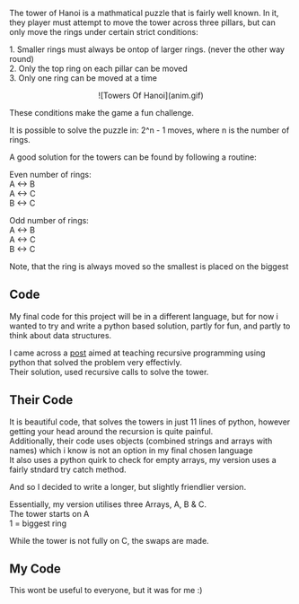 The tower of Hanoi is a mathmatical puzzle that is fairly well known. In it, they player must attempt to move the tower across three pillars, but can only move the rings under certain strict conditions:  

1\. Smaller rings must always be ontop of larger rings. (never the other way round)  
2\. Only the top ring on each pillar can be moved  
3\. Only one ring can be moved at a time  

<center markdown="1">
![Towers Of Hanoi](anim.gif) 
</center>  


These conditions make the game a fun challenge.  

It is possible to solve the puzzle in: 2^n - 1 moves, where n is the number of rings.  

A good solution for the towers can be found by following a routine:  

Even number of rings:   
A <-> B  
A <-> C  
B <-> C  

Odd number of rings:   
A <-> B  
A <-> C  
B <-> C  

Note, that the ring is always moved so the smallest is placed on the biggest  

## Code

My final code for this project will be in a different language, but for now i wanted to try and write a python based solution, partly for fun, and partly to think about data structures.  

I came across a [post](http://www.python-course.eu/towers_of_hanoi.php) aimed at teaching recursive programming using python that solved the problem very effectivly.   
Their solution, used recursive calls to solve the tower.  

## Their Code

<p><script src="https://gist.github.com/calumk/4ee644c6c49e0b368ee1.js?file=Hanoi_pc.py"></script></p>

It is beautiful code, that solves the towers in just 11 lines of python, however getting your head around the recursion is quite painful.  
 Additionally, their code uses objects (combined strings and arrays with names) which i know is not an option in my final chosen language  
 It also uses a python quirk to check for empty arrays, my version uses a fairly stndard try catch method.  

And so I decided to write a longer, but slightly friendlier version.  

Essentially, my version utilises three Arrays, A, B & C.   
The tower starts on A  
 1 = biggest ring  

While the tower is not fully on C, the swaps are made.  

## My Code

<p><script src="https://gist.github.com/calumk/4ee644c6c49e0b368ee1.js?file=Hanoi_ck.py"></script></p>

This wont be useful to everyone, but it was for me :)  